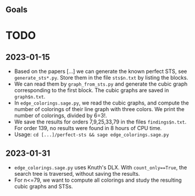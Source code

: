 ## Goals

# TODO

## 2023-01-15

- Based on the papers [...] we can generate the known perfect STS, see `generate_sts*.py`. Store them in the file `sts$n.txt` by listing the blocks. 
- We can read them by `graph_from_sts.py` and generate the cubic graph corresponding to the first block. The cubic graphs are saved in `graph$n.txt`.
- In `edge_colorings.sage.py`, we read the cubic graphs, and compute the number of colorings of their line graph with three colors. We print the number of colorings, divided by 6=3!. 
- We save the results for orders 7,9,25,33,79 in the files `findings$n.txt`. For order 139, no results were found in 8 hours of CPU time.
- Usage: `cd [...]/perfect-sts && sage edge_colorings.sage.py`

## 2023-01-31

- `edge_colorings.sage.py` uses Knuth's DLX. With `count_only==True`, the search tree is traversed, without saving the results. 
- For n<=79, we want to compute all colorings and study the resulting cubic graphs and STSs. 
